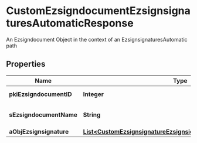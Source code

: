 

# CustomEzsigndocumentEzsignsignaturesAutomaticResponse

An Ezsigndocument Object in the context of an EzsignsignaturesAutomatic path

## Properties

| Name | Type | Description | Notes |
|------------ | ------------- | ------------- | -------------|
|**pkiEzsigndocumentID** | **Integer** | The unique ID of the Ezsigndocument |  |
|**sEzsigndocumentName** | **String** | The name of the document that will be presented to Ezsignfoldersignerassociations |  |
|**aObjEzsignsignature** | [**List&lt;CustomEzsignsignatureEzsignsignaturesAutomaticResponse&gt;**](CustomEzsignsignatureEzsignsignaturesAutomaticResponse.md) |  |  |



